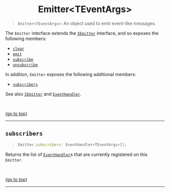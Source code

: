 # <h1 id="top" align="center">Emitter&lt;TEventArgs&gt;</h1> #

> `Emitter<TEventArgs>`: An object used to emit event-like messages.

The `Emitter` interface extends the [`IEmitter`](iEmitter) interface, and so exposes the following members:

- [`clear`](iEmitter#clear)
- [`emit`](iEmitter#emit)
- [`subscribe`](iEmitter#subscribe)
- [`unsubscribe`](iEmitter#unsubscribe)

In addition, `Emitter` exposes the following additional members:

- [`subscribers`](iEmitter#subscribers)

See also [`IEmitter`](iEmitter) and [`EventHandler`](event-handler).

<br>

<a href="#top">(go to top)</a>

----

## `subscribers` ##

> ```javascript
> Emitter.subscribers: EventHandler<TEventArgs>[];
> ```

Returns the list of [`EventHandler`](event-handler)s that are currently registered on this `Emitter`.

<br>

<a href="#top">(go to top)</a>

----

[iEmitter]:iEmitter.md
[event-handler]: EventHandler.md
